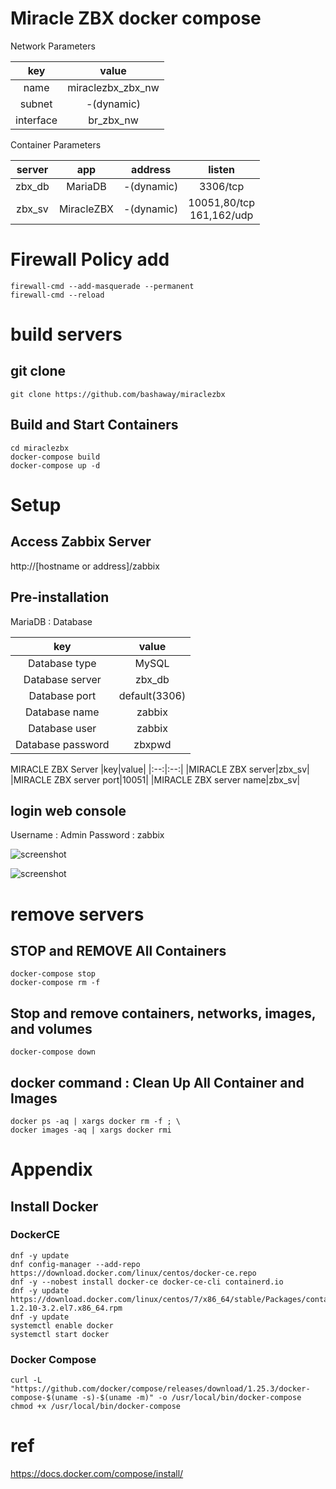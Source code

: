 # Miracle ZBX docker compose

Network Parameters

|key|value|
|:-:|:-:|
|name|miraclezbx_zbx_nw|
|subnet|-(dynamic)|
|interface|br_zbx_nw|

Container Parameters

|server|app|address|listen|
|:-:|:-:|:-:|:-:|
|zbx_db|MariaDB|-(dynamic)|3306/tcp|
|zbx_sv|MiracleZBX|-(dynamic)|10051,80/tcp<BR>161,162/udp|

# Firewall Policy add

```
firewall-cmd --add-masquerade --permanent
firewall-cmd --reload
```


# build servers

## git clone

```
git clone https://github.com/bashaway/miraclezbx
```

## Build and Start Containers
```
cd miraclezbx
docker-compose build
docker-compose up -d
```

# Setup

## Access Zabbix Server

http://[hostname or address]/zabbix

## Pre-installation

MariaDB : Database

|key|value|
|:--:|:--:|
|Database type|MySQL|
|Database server|zbx_db|
|Database port|default(3306)|
|Database name|zabbix|
|Database user|zabbix|
|Database password|zbxpwd|
        
MIRACLE ZBX Server
|key|value|
|:--:|:--:|
|MIRACLE ZBX server|zbx_sv|
|MIRACLE ZBX server port|10051|
|MIRACLE ZBX server name|zbx_sv|

## login web console
Username : Admin
Password : zabbix

![screenshot](https://gyazo.com/e5dad608878444f09a813a7b61d36702)

![screenshot](https://gyazo.com/f534a5024a819ea80c547398046037ca)


# remove servers

## STOP and REMOVE All Containers
```
docker-compose stop
docker-compose rm -f
```

## Stop and remove containers, networks, images, and volumes
```
docker-compose down
```

## docker command : Clean Up All Container and Images
```
docker ps -aq | xargs docker rm -f ; \
docker images -aq | xargs docker rmi
```


# Appendix

## Install Docker

### DockerCE

```
dnf -y update
dnf config-manager --add-repo https://download.docker.com/linux/centos/docker-ce.repo
dnf -y --nobest install docker-ce docker-ce-cli containerd.io
dnf -y update https://download.docker.com/linux/centos/7/x86_64/stable/Packages/containerd.io-1.2.10-3.2.el7.x86_64.rpm
dnf -y update
systemctl enable docker
systemctl start docker
```

### Docker Compose
```
curl -L "https://github.com/docker/compose/releases/download/1.25.3/docker-compose-$(uname -s)-$(uname -m)" -o /usr/local/bin/docker-compose
chmod +x /usr/local/bin/docker-compose
```


# ref
https://docs.docker.com/compose/install/
